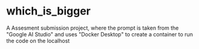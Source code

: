 # which_is_bigger
A Assesment submission project, where the prompt is taken from the "Google AI Studio" and uses "Docker Desktop" to create a container to run the code on the localhost
